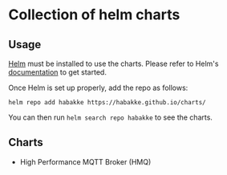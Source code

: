 # Collection of helm charts

## Usage

[Helm](https://helm.sh) must be installed to use the charts.
Please refer to Helm's [documentation](https://helm.sh/docs/) to get started.

Once Helm is set up properly, add the repo as follows:

```console
helm repo add habakke https://habakke.github.io/charts/
```

You can then run `helm search repo habakke` to see the charts.

## Charts

- High Performance MQTT Broker (HMQ)
